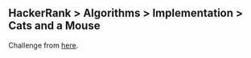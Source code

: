 ## HackerRank > Algorithms > Implementation > Cats and a Mouse

Challenge from [here](https://www.hackerrank.com/challenges/cats-and-a-mouse/problem).

